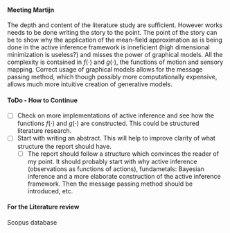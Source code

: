 #### Meeting Martijn
The depth and content of the literature study are sufficient. However works needs to be done writing the story to the point. The point of the story can be to show why the application of the mean-field approximation as is being done in the active inference framework is inneficient (high dimensional minimization is useless?) and misses the power of graphical models. All the complexity is contained in $f(\cdot)$ and $g(\cdot)$, the functions of motion and sensory mapping. Correct usage of graphical models allows for the message passing method, which though possibly more computationally expensive, allows much more intuitive creation of generative models. 
#### ToDo - How to Continue
- [ ] Check on more implementations of active inference and see how the functions $f(\cdot)$ and $g(\cdot)$ are constructed. This could be structured literature research.
- [ ] Start with writing an abstract. This will help to improve clarity of what structure the report should have. 
	- [ ] The report should follow a structure which convinces the reader of my point. It should probably start with why active inference (observations as functions of actions), fundametals: Bayesian inference and a more elaborate construction of the active inference framework. Then the message passing method should be introduced, etc.
#### For the Literature review
Scopus database